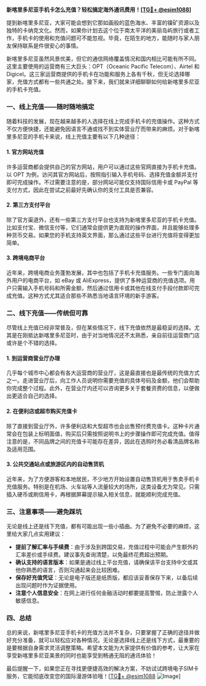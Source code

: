**新喀里多尼亚手机卡怎么充值？轻松搞定海外通讯费用！[[TG💪+ @esim1088](https://t.me/s/esim1088)]**

提到新喀里多尼亚，大家可能会想到它那如画般的蓝色海水、丰富的镍矿资源以及独特的卡纳克文化。然而，如果你计划去这个位于南太平洋的美丽岛屿旅行或者工作，手机卡的使用和充值问题可不能忽视。毕竟，在陌生的地方，能随时与家人朋友保持联系是件很安心的事情。

新喀里多尼亚虽然风景优美，但它的通信网络覆盖情况和国内相比可能有所不同。这里主要使用的运营商有三大巨头：OPT（Oceanic Pacific Telecom）、Airtel 和 Digicel。这三家运营商提供的手机卡在功能和服务上各有千秋，但无论选择哪家，充值方式都有一些共通之处。接下来，我们就来详细聊聊如何给新喀里多尼亚的手机卡充值。

### **一、线上充值——随时随地搞定**

随着科技的发展，现在越来越多的人选择在线上完成手机卡的充值操作。这种方式不仅方便快捷，还能避免因语言不通或找不到实体营业厅而带来的麻烦。对于新喀里多尼亚的手机卡来说，线上充值主要有以下几种途径：

#### **1. 官方网站充值**
许多运营商都会提供自己的官方网站，用户可以通过这些官网直接为手机卡充值。以 OPT 为例，访问其官方网站后，按照指引输入手机号码、选择充值金额并支付即可完成操作。不过需要注意的是，部分网站可能仅支持国际信用卡或 PayPal 等支付方式，因此在尝试之前最好先确认你的支付工具是否兼容。

#### **2. 第三方支付平台**
除了官方渠道外，还有一些第三方支付平台也支持为新喀里多尼亚的手机卡充值。比如支付宝、微信支付等，它们通常会提供更为直观的操作界面，并且能够处理多种货币交易。如果您的手机支持英文界面，那么通过这些平台进行充值将变得更加简单。

#### **3. 跨境电商平台**
近年来，跨境电商业务蓬勃发展，其中也包括了手机卡充值服务。一些专门面向海外用户的电商平台，如 eBay 或 AliExpress，提供了多种运营商的充值选项。用户只需输入手机号码和所需金额，然后通过信用卡或其他在线支付手段付款即可完成充值。这种方式尤其适合那些不熟悉当地语言环境的新手游客。

### **二、线下充值——传统但可靠**

尽管线上充值已经非常普及，但在某些情况下，线下充值依然是最稳妥的选择。尤其是在刚抵达新喀里多尼亚时，由于对当地情况还不太熟悉，亲自前往运营商门店或许是个不错的选择。

#### **1. 到运营商营业厅办理**
几乎每个城市中心都会有各大运营商的营业厅，这是最直接也是最传统的充值方式之一。走进营业厅后，向工作人员说明你需要充值的具体号码及金额，他们会帮助你完成整个过程。此外，在营业厅内还可以咨询更多关于套餐资费的信息，以便做出更适合自己的选择。

#### **2. 在便利店或超市购买充值卡**
除了直接到营业厅外，许多便利店和大型超市也会出售预付费充值卡。这种卡片通常会在包装上标明面值，购买后只需按照说明书上的步骤操作即可完成充值。值得注意的是，不同品牌之间的充值卡可能存在差异，因此在选购时务必看清品牌名称及适用范围。

#### **3. 公共交通站点或旅游区内的自动售货机**
近年来，为了方便游客和本地居民，不少地方开始设置自动售货机用于售卖手机卡充值服务。特别是在机场、火车站等人流量较大的场所，这类设备尤为常见。只需插入硬币或刷信用卡，再根据屏幕提示输入相关信息，就能顺利完成充值。

### **三、注意事项——避免踩坑**

无论是线上还是线下充值，都有可能出现一些小插曲。为了避免不必要的麻烦，这里给大家几点实用建议：

- **提前了解汇率与手续费**：由于涉及到跨国交易，充值过程中可能会产生额外的汇率差价或手续费。建议事先查询清楚，以免最终花费超出预期。
- **确认支持的语言版本**：如果是通过线上平台充值，请确保该平台支持中文或其他你熟悉的语言，否则沟通起来会比较困难。
- **保存好充值凭证**：无论是电子版还是纸质版，都应该妥善保存下来，以备后续出现问题时作为证据使用。
- **注意个人信息安全**：在网上进行任何金融活动时都要提高警惕，防止泄露个人敏感信息。

### **四、总结**

总的来说，新喀里多尼亚手机卡的充值方法并不复杂，只要掌握了正确的途径并做好充分准备，就可以轻松应对各种情况。无论是选择线上还是线下方式，最重要的是要根据自身需求灵活调整策略。希望本文能为大家提供有价值的参考，让大家在享受新喀里多尼亚美景的同时也能享受到畅通无阻的通讯体验！

最后提醒一下，如果您正在寻找更便捷高效的解决方案，不妨试试跨境电子SIM卡服务，它能彻底改变您的国际漫游体验哦！[[TG💪+ @esim1088](https://t.me/s/esim1088) ![Image](https://i.postimg.cc/4NQfJmqS/Snipaste-2025-05-13-00-14-12.png)]